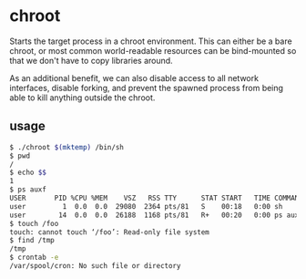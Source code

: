 
# chroot

Starts the target process in a chroot environment.  This can either be a bare chroot, or most common world-readable resources can be bind-mounted so that we don't have to copy libraries around.

As an additional benefit, we can also disable access to all network interfaces, disable forking, and prevent the spawned process from being able to kill anything outside the chroot.

## usage

```sh
$ ./chroot $(mktemp) /bin/sh
$ pwd
/
$ echo $$
1
$ ps auxf
USER       PID %CPU %MEM    VSZ   RSS TTY      STAT START   TIME COMMAND
user         1  0.0  0.0  29080  2364 pts/81   S    00:18   0:00 sh
user        14  0.0  0.0  26188  1168 pts/81   R+   00:20   0:00 ps auxf
$ touch /foo
touch: cannot touch ‘/foo’: Read-only file system
$ find /tmp
/tmp
$ crontab -e
/var/spool/cron: No such file or directory
```
